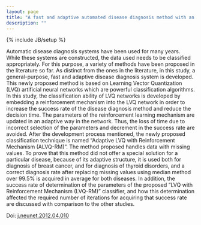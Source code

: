 ```yaml
---
layout: page
title: "A fast and adaptive automated disease diagnosis method with an innovsative neural network model"
description: ""
---
```

{% include JB/setup %}

Automatic disease diagnosis systems have been used for many years. While these systems are constructed, the data used needs to be classified appropriately. For this purpose, a variety of methods have been proposed in the literature so far. As distinct from the ones in the literature, in this study, a general-purpose, fast and adaptive disease diagnosis system is developed. This newly proposed method is based on Learning Vector Quantization (LVQ) artificial neural networks which are powerful classification algorithms. In this study, the classification ability of LVQ networks is developed by embedding a reinforcement mechanism into the LVQ network in order to increase the success rate of the disease diagnosis method and reduce the decision time. The parameters of the reinforcement learning mechanism are updated in an adaptive way in the network. Thus, the loss of time due to incorrect selection of the parameters and decrement in the success rate are avoided. After the development process mentioned, the newly proposed classification technique is named “Adaptive LVQ with Reinforcement Mechanism (ALVQ-RM)”. The method proposed handles data with missing values. To prove that this method did not offer a special solution for a particular disease, because of its adaptive structure, it is used both for diagnosis of breast cancer, and for diagnosis of thyroid disorders, and a correct diagnosis rate after replacing missing values using median method over 99.5% is acquired in average for both diseases. In addition, the success rate of determination of the parameters of the proposed “LVQ with Reinforcement Mechanism (LVQ-RM)” classifier, and how this determination affected the required number of iterations for acquiring that success rate are discussed with comparison to the other studies.

Doi: [j.neunet.2012.04.010](http://dx.doi.org/10.1016/j.neunet.2012.04.010)
